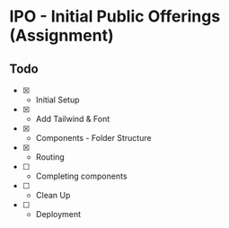 # IPO - Initial Public Offerings (Assignment)

## Todo

- [x] - Initial Setup
- [x] - Add Tailwind & Font
- [x] - Components - Folder Structure
- [x] - Routing
- [ ] - Completing components
- [ ] - Clean Up
- [ ] - Deployment
